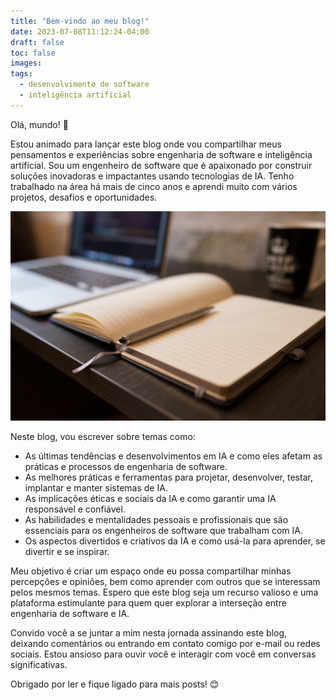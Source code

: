 ```yaml
---
title: "Bem-vindo ao meu blog!"
date: 2023-07-08T11:12:24-04:00
draft: false
toc: false
images:
tags:
  - desenvolvimento de software
  - inteligência artificial
---
```


Olá, mundo! 👋

Estou animado para lançar este blog onde vou compartilhar meus pensamentos e experiências sobre engenharia de software e inteligência artificial. Sou um engenheiro de software que é apaixonado por construir soluções inovadoras e impactantes usando tecnologias de IA. Tenho trabalhado na área há mais de cinco anos e aprendi muito com vários projetos, desafios e oportunidades.

![Um caderno aberto, uma caneta, e um notebook em cima de uma escrivaninha.](blogging-desk-notebook.jpg)

Neste blog, vou escrever sobre temas como:

- As últimas tendências e desenvolvimentos em IA e como eles afetam as práticas e processos de engenharia de software.
- As melhores práticas e ferramentas para projetar, desenvolver, testar, implantar e manter sistemas de IA.
- As implicações éticas e sociais da IA e como garantir uma IA responsável e confiável.
- As habilidades e mentalidades pessoais e profissionais que são essenciais para os engenheiros de software que trabalham com IA.
- Os aspectos divertidos e criativos da IA e como usá-la para aprender, se divertir e se inspirar.

Meu objetivo é criar um espaço onde eu possa compartilhar minhas percepções e opiniões, bem como aprender com outros que se interessam pelos mesmos temas. Espero que este blog seja um recurso valioso e uma plataforma estimulante para quem quer explorar a interseção entre engenharia de software e IA.

Convido você a se juntar a mim nesta jornada assinando este blog, deixando comentários ou entrando em contato comigo por e-mail ou redes sociais. Estou ansioso para ouvir você e interagir com você em conversas significativas.

Obrigado por ler e fique ligado para mais posts! 😊
